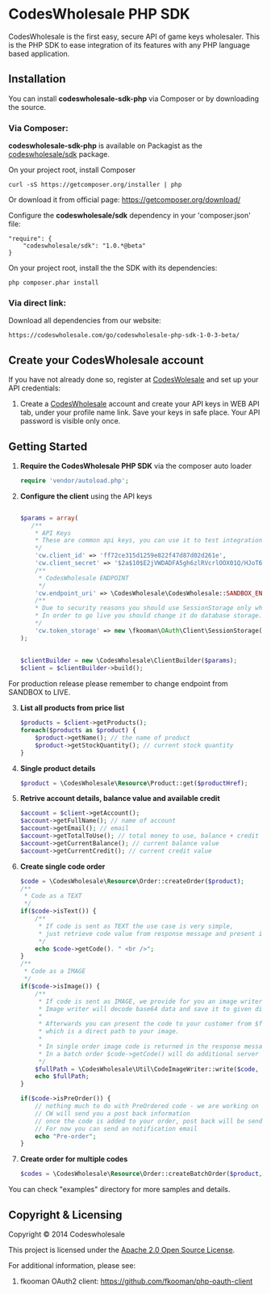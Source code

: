 # CodesWholesale PHP SDK
CodesWholesale is the first easy, secure API of game keys wholesaler. This is the PHP SDK to ease integration of its features with any PHP language based application.

## Installation
You can install **codeswholesale-sdk-php** via Composer or by downloading the source.

### Via Composer:

**codeswholesale-sdk-php** is available on Packagist as the [codeswholesale/sdk](https://packagist.org/packages/codeswholesale/sdk) package.

On your project root, install Composer

    curl -sS https://getcomposer.org/installer | php
	
Or download it from official page: https://getcomposer.org/download/

Configure the **codeswholesale/sdk** dependency in your 'composer.json' file:

    "require": {
        "codeswholesale/sdk": "1.0.*@beta"
    }

On your project root, install the the SDK with its dependencies:

    php composer.phar install
    
### Via direct link:

Download all dependencies from our website:

    https://codeswholesale.com/go/codeswholesale-php-sdk-1-0-3-beta/
    
## Create your CodesWholesale account

If you have not already done so, register at
[CodesWolesale](https://app.codeswholesale.com) and set up your API credentials:

1. Create a [CodesWholesale](https://app.codeswholesale.com) account and
   create your API keys in WEB API tab, under your profile name link. Save your keys in safe place. Your API password is visible only once.

## Getting Started

1.  **Require the CodesWholesale PHP SDK** via the composer auto loader

    ```php
    require 'vendor/autoload.php';
    ```

2.  **Configure the client** using the API keys

    ```php
    
    $params = array(
       /**
        * API Keys
        * These are common api keys, you can use it to test integration.
        */
        'cw.client_id' => 'ff72ce315d1259e822f47d87d02d261e',
        'cw.client_secret' => '$2a$10$E2jVWDADFA5gh6zlRVcrlOOX01Q/HJoT6hXuDMJxek.YEo.lkO2T6',
        /**
         * CodesWholesale ENDPOINT
         */
        'cw.endpoint_uri' => \CodesWholesale\CodesWholesale::SANDBOX_ENDPOINT,
        /**
        * Due to security reasons you should use SessionStorage only while testing.
        * In order to go live you should change it do database storage.
        */
        'cw.token_storage' => new \fkooman\OAuth\Client\SessionStorage()
    );
     
     
    $clientBuilder = new \CodesWholesale\ClientBuilder($params);
    $client = $clientBuilder->build();
    
    ```
For production release please remember to change endpoint from SANDBOX to LIVE.


3.  **List all products from price list**

    ```php
    $products = $client->getProducts();
    foreach($products as $product) {
        $product->getName(); // the name of product
        $product->getStockQuantity(); // current stock quantity
    }
    ```
    
4.  **Single product details**

    ```php
    $product = \CodesWholesale\Resource\Product::get($productHref);
    ```
    

5.  **Retrive account details, balance value and available credit**

    ```php
    $account = $client->getAccount();
    $account->getFullName(); // name of account
    $account->getEmail(); // email
    $account->getTotalToUse(); // total money to use, balance + credit
    $account->getCurrentBalance(); // current balance value
    $account->getCurrentCredit(); // current credit value
    ```
    
6.  **Create single code order**

    ```php
    $code = \CodesWholesale\Resource\Order::createOrder($product);
    /**
     * Code as a TEXT
     */
    if($code->isText()) {
        /**
         * If code is sent as TEXT the use case is very simple,
         * just retrieve code value from response message and present it to your customer
         */
        echo $code->getCode(). " <br />";
    }
    /**
     * Code as a IMAGE
     */
    if($code->isImage()) {
        /**
         * If code is sent as IMAGE, we provide for you an image writer.
         * Image writer will decode base64 data and save it to given directory.
         *
         * Afterwards you can present the code to your customer from $fullPath,
         * which is a direct path to your image.
         *
         * In single order image code is returned in the response message.
         * In a batch order $code->getCode() will do additional server request for each image.
         */
        $fullPath = \CodesWholesale\Util\CodeImageWriter::write($code, "/the/path/to/somewhere/");
        echo $fullPath;
    }
    
    if($code->isPreOrder()) {
        // nothing much to do with PreOrdered code - we are working on Post Back functionality,
        // CW will send you a post back information
        // once the code is added to your order, post back will be send directly to your website.
        // For now you can send an notification email
        echo "Pre-order";
    }
    
    ```
    
7.  **Create order for multiple codes**

    ```php
    $codes = \CodesWholesale\Resource\Order::createBatchOrder($product, array('quantity' => 10));
    ```
    
You can check "examples" directory for more samples and details.

## Copyright & Licensing

Copyright &copy; 2014 Codeswholesale

This project is licensed under the [Apache 2.0 Open Source License](http://www.apache.org/licenses/LICENSE-2.0).

For additional information, please see:

  1.  fkooman OAuth2 client: https://github.com/fkooman/php-oauth-client
